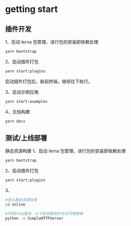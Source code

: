 # getting start

## 插件开发

1、启动 lerna 包管理，进行包的安装即依赖处理
```bash
yarn bootstrap
```

2、启动插件打包 
```bash
yarn start:plugins
```

启动插件打包后，新起终端，继续往下执行。

3、启动示例应用
```bash
yarn start:examples
```

4、文档构建
```bash
yarn docs
```


## 测试/上线部署

静态资源构建
1、启动 lerna 包管理，进行包的安装即依赖处理
```bash
yarn bootstrap
```

2、启动插件打包
```bash
yarn start:plugins
```

3、
```bash
#进入静态资源目录
cd online

#开启http服务，以下启动服务的方式可被替换
python -m SimpleHTTPServer
```
